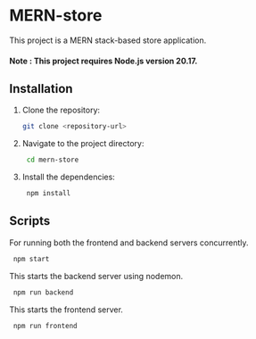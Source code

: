 # MERN-store

This project is a MERN stack-based store application.

#### **Note** : This project requires Node.js version 20.17.



## Installation

1. Clone the repository:
   ```bash
   git clone <repository-url>
   ```

2. Navigate to the project directory:
   ```bash
    cd mern-store
   ```

3. Install the dependencies:
   ```bash
    npm install
   ```

## Scripts
For running both the frontend and backend servers concurrently.
   ```bash
    npm start
   ```
This starts the backend server using nodemon.
   ```bash
    npm run backend
   ```
This starts the frontend server.
   ```bash
    npm run frontend
   ```


